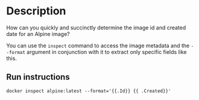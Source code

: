 # Description
How can you quickly and succinctly determine the image id and created date for an Alpine image?

You can use the `inspect` command to access the image metadata and the `--format` argument in conjunction with it to extract only specific fields like this.

## Run instructions

    docker inspect alpine:latest --format='{{.Id}} {{ .Created}}'

